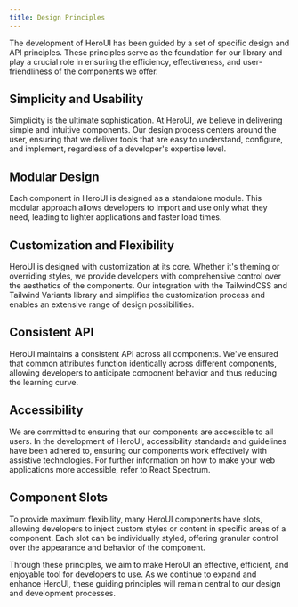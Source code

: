 ```yaml
---
title: Design Principles
---
```


The development of HeroUI has been guided by a set of specific design and API principles.
These principles serve as the foundation for our library and play a crucial role in ensuring the efficiency, effectiveness, and user-friendliness of the components we offer.

## Simplicity and Usability

Simplicity is the ultimate sophistication. At HeroUI, we believe in delivering simple and intuitive components.
Our design process centers around the user, ensuring that we deliver tools that are easy to understand, configure, and implement, regardless of a developer's expertise level.

## Modular Design

Each component in HeroUI is designed as a standalone module.
This modular approach allows developers to import and use only what they need, leading to lighter applications and faster load times.

## Customization and Flexibility

HeroUI is designed with customization at its core. Whether it's theming or overriding styles,
we provide developers with comprehensive control over the aesthetics of the components.
Our integration with the TailwindCSS and Tailwind Variants library and simplifies the customization process and enables an extensive range of design possibilities.

## Consistent API

HeroUI maintains a consistent API across all components. We've ensured that common attributes function identically across different components,
allowing developers to anticipate component behavior and thus reducing the learning curve.

## Accessibility

We are committed to ensuring that our components are accessible to all users. In the development of HeroUI,
accessibility standards and guidelines have been adhered to, ensuring our components work effectively with assistive technologies.
For further information on how to make your web applications more accessible, refer to React Spectrum.

## Component Slots

To provide maximum flexibility, many HeroUI components have slots, allowing developers to inject custom styles or content in specific areas of a component.
Each slot can be individually styled, offering granular control over the appearance and behavior of the component.

Through these principles, we aim to make HeroUI an effective, efficient, and enjoyable tool for developers to use.
As we continue to expand and enhance HeroUI, these guiding principles will remain central to our design and development processes.
